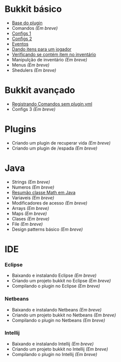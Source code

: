 # Bukkit básico

* [Base do plugin](Bukkit%20básico/Criando%20a%20base%20do%20plugin.md)
* Comandos *(Em breve)*
* [Configs 1](Bukkit%20básico/Gerenciando%20configs%201.md)
* [Configs 2](Bukkit%20básico/Gerenciando%20configs%202.md)
* [Eventos](Bukkit%20básico/Criando%20Listener%20de%20eventos.md)
* [Dando itens para um jogador](Bukkit%20básico/Dando%20itens%20para%20um%20jogador.md)
* [Verificando se contém item no inventário](Bukkit%20básico/Verificando%20se%20contém%20item%20no%20inventário.md)
* Manipulção de inventário *(Em breve)*
* Menus *(Em breve)*
* Shedulers *(Em breve)*

# Bukkit avançado

* [Registrando Comandos sem plugin.yml](Bukkit%20avan%C3%A7ado/Registrando%20Comandos%20sem%20plugin.yml.md)
* Configs 3 *(Em breve)*

# Plugins

* Criando um plugin de recuperar vida *(Em breve)*
* Criando um plugin de /espada *(Em breve)*

# Java

* Strings *(Em breve)*
* Numeros *(Em breve)*
* [Resumão classe Math em Java](Java/Resumao%20classe%20Math%20em%20Java.md)
* Variaveis *(Em breve)*
* Modificadores de acesso *(Em breve)*
* Arrays *(Em breve)*
* Maps *(Em breve)*
* Clases *(Em breve)*
* File *(Em breve)*
* Design patterns básico *(Em breve)*

# IDE

### Eclipse
  * Baixando e instalando Eclipse *(Em breve)*
  * Criando um projeto bukkit no Eclipse *(Em breve)*
  * Compilando o plugin no Eclipse *(Em breve)*

### Netbeans
  * Baixando e instalando Netbeans *(Em breve)*
  * Criando um projeto bukkit no Netbeans *(Em breve)*
  * Compilando o plugin no Netbeans *(Em breve)*

### Intellij
  * Baixando e instalando Intellij *(Em breve)*
  * Criando um projeto bukkit no Intellij *(Em breve)*
  * Compilando o plugin no Intellij *(Em breve)*
